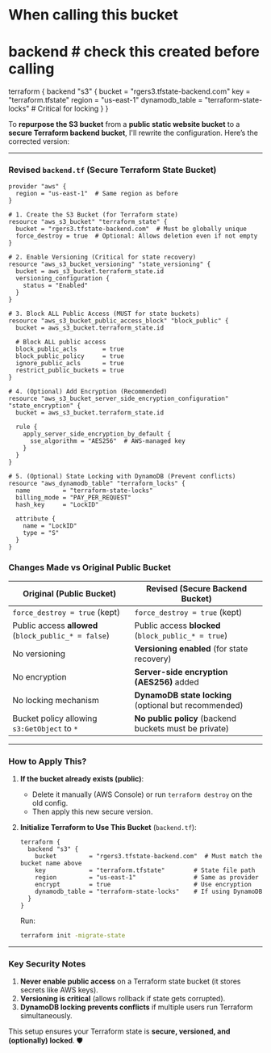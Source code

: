 # When calling this bucket
# backend # check this created before calling
terraform {
  backend "s3" {
    bucket = "rgers3.tfstate-backend.com"
    key = "terraform.tfstate"
    region = "us-east-1"
    dynamodb_table = "terraform-state-locks"  # Critical for locking
  }
}




To **repurpose the S3 bucket** from a **public static website bucket** to a **secure Terraform backend bucket**, I'll rewrite the configuration. Here’s the corrected version:

---

### **Revised `backend.tf` (Secure Terraform State Bucket)**
```hcl
provider "aws" {
  region = "us-east-1"  # Same region as before
}

# 1. Create the S3 Bucket (for Terraform state)
resource "aws_s3_bucket" "terraform_state" {
  bucket = "rgers3.tfstate-backend.com"  # Must be globally unique
  force_destroy = true  # Optional: Allows deletion even if not empty
}

# 2. Enable Versioning (Critical for state recovery)
resource "aws_s3_bucket_versioning" "state_versioning" {
  bucket = aws_s3_bucket.terraform_state.id
  versioning_configuration {
    status = "Enabled"
  }
}

# 3. Block ALL Public Access (MUST for state buckets)
resource "aws_s3_bucket_public_access_block" "block_public" {
  bucket = aws_s3_bucket.terraform_state.id

  # Block ALL public access
  block_public_acls       = true
  block_public_policy     = true
  ignore_public_acls      = true
  restrict_public_buckets = true
}

# 4. (Optional) Add Encryption (Recommended)
resource "aws_s3_bucket_server_side_encryption_configuration" "state_encryption" {
  bucket = aws_s3_bucket.terraform_state.id

  rule {
    apply_server_side_encryption_by_default {
      sse_algorithm = "AES256"  # AWS-managed key
    }
  }
}

# 5. (Optional) State Locking with DynamoDB (Prevent conflicts)
resource "aws_dynamodb_table" "terraform_locks" {
  name         = "terraform-state-locks"
  billing_mode = "PAY_PER_REQUEST"
  hash_key     = "LockID"

  attribute {
    name = "LockID"
    type = "S"
  }
}
```

### **Changes Made vs Original Public Bucket**
| Original (Public Bucket) | Revised (Secure Backend Bucket) |
|--------------------------|---------------------------------|
| `force_destroy = true` (kept) | `force_destroy = true` (kept) |
| Public access **allowed** (`block_public_* = false`) | Public access **blocked** (`block_public_* = true`) |
| No versioning | **Versioning enabled** (for state recovery) |
| No encryption | **Server-side encryption (AES256)** added |
| No locking mechanism | **DynamoDB state locking** (optional but recommended) |
| Bucket policy allowing `s3:GetObject` to `*` | **No public policy** (backend buckets must be private) |

---

### **How to Apply This?**
1. **If the bucket already exists (public)**:  
   - Delete it manually (AWS Console) or run `terraform destroy` on the old config.  
   - Then apply this new secure version.  

2. **Initialize Terraform to Use This Bucket** (`backend.tf`):  
   ```hcl
   terraform {
     backend "s3" {
       bucket         = "rgers3.tfstate-backend.com"  # Must match the bucket name above
       key            = "terraform.tfstate"        # State file path
       region         = "us-east-1"                # Same as provider
       encrypt        = true                       # Use encryption
       dynamodb_table = "terraform-state-locks"    # If using DynamoDB
     }
   }
   ```
   Run:
   ```sh
   terraform init -migrate-state
   ```

---

### **Key Security Notes**
1. **Never enable public access** on a Terraform state bucket (it stores secrets like AWS keys).  
2. **Versioning is critical** (allows rollback if state gets corrupted).  
3. **DynamoDB locking prevents conflicts** if multiple users run Terraform simultaneously.  

This setup ensures your Terraform state is **secure, versioned, and (optionally) locked**. 🛡️